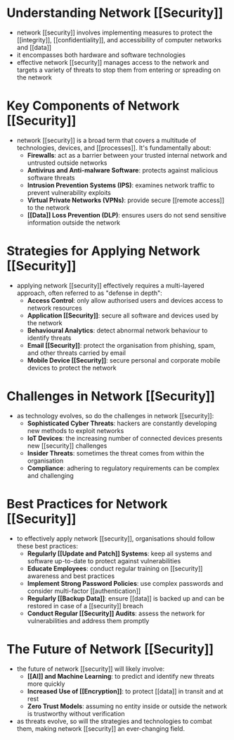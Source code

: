 # Understanding Network [[Security]]
- network [[security]] involves implementing measures to protect the [[integrity]], [[confidentiality]], and accessibility of computer networks and [[data]]
- it encompasses both hardware and software technologies
- effective network [[security]] manages access to the network and targets a variety of threats to stop them from entering or spreading on the network

# Key Components of Network [[Security]]
- network [[security]] is a broad term that covers a multitude of technologies, devices, and [[processes]]. It's fundamentally about:
	- **Firewalls**: act as a barrier between your trusted internal network and untrusted outside networks
	- **Antivirus and Anti-malware Software**: protects against malicious software threats
	- **Intrusion Prevention Systems (IPS)**: examines network traffic to prevent vulnerability exploits
	- **Virtual Private Networks (VPNs)**: provide secure [[remote access]] to the network
	- **[[Data]] Loss Prevention (DLP)**: ensures users do not send sensitive information outside the network

# Strategies for Applying Network [[Security]]
- applying network [[security]] effectively requires a multi-layered approach, often referred to as "defense in depth":
	- **Access Control**: only allow authorised users and devices access to network resources
	- **Application [[Security]]**: secure all software and devices used by the network
	- **Behavioural Analytics**: detect abnormal network behaviour to identify threats
	- **Email [[Security]]**: protect the organisation from phishing, spam, and other threats carried by email
	- **Mobile Device [[Security]]**: secure personal and corporate mobile devices to protect the network

# Challenges in Network [[Security]]
- as technology evolves, so do the challenges in network [[security]]:
	- **Sophisticated Cyber Threats**: hackers are constantly developing new methods to exploit networks
	- **IoT Devices**: the increasing number of connected devices presents new [[security]] challenges
	- **Insider Threats**: sometimes the threat comes from within the organisation
	- **Compliance**: adhering to regulatory requirements can be complex and challenging

# Best Practices for Network [[Security]]
- to effectively apply network [[security]], organisations should follow these best practices:
	- **Regularly [[Update and Patch]] Systems**: keep all systems and software up-to-date to protect against vulnerabilities
	- **Educate Employees**: conduct regular training on [[security]] awareness and best practices
	- **Implement Strong Password Policies**: use complex passwords and consider multi-factor [[authentication]]
	- **Regularly [[Backup Data]]**: ensure [[data]] is backed up and can be restored in case of a [[security]] breach
	- **Conduct Regular [[Security]] Audits**: assess the network for vulnerabilities and address them promptly

# The Future of Network [[Security]]
- the future of network [[security]] will likely involve:
	- **[[AI]] and Machine Learning**: to predict and identify new threats more quickly
	- **Increased Use of [[Encryption]]**: to protect [[data]] in transit and at rest
	- **Zero Trust Models**: assuming no entity inside or outside the network is trustworthy without verification
- as threats evolve, so will the strategies and technologies to combat them, making network [[security]] an ever-changing field.